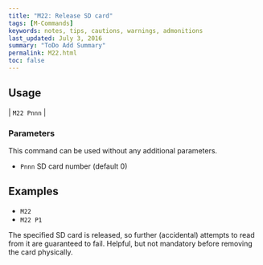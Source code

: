 ```yaml
---
title: "M22: Release SD card" 
tags: [M-Commands]
keywords: notes, tips, cautions, warnings, admonitions
last_updated: July 3, 2016
summary: "ToDo Add Summary"
permalink: M22.html
toc: false
---
```



## Usage ##

| `M22 Pnnn` | 


### Parameters ###

This command can be used without any additional parameters.
+ `Pnnn` SD card number (default 0)

## Examples ##

+ `M22`
+ `M22 P1`

The specified SD card is released, so further (accidental) attempts to read from it are guaranteed to fail. Helpful, but not mandatory before removing the card physically.


